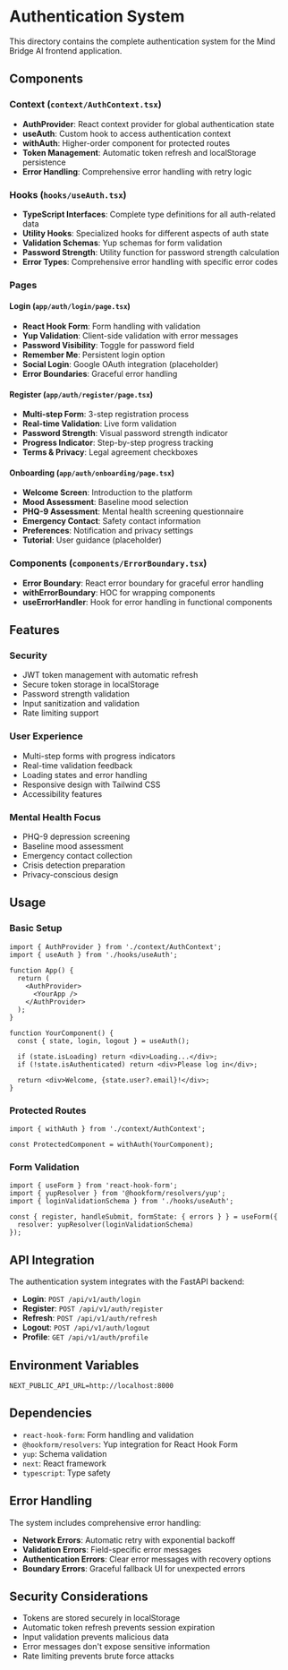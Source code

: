 # Authentication System

This directory contains the complete authentication system for the Mind Bridge AI frontend application.

## Components

### Context (`context/AuthContext.tsx`)
- **AuthProvider**: React context provider for global authentication state
- **useAuth**: Custom hook to access authentication context
- **withAuth**: Higher-order component for protected routes
- **Token Management**: Automatic token refresh and localStorage persistence
- **Error Handling**: Comprehensive error handling with retry logic

### Hooks (`hooks/useAuth.tsx`)
- **TypeScript Interfaces**: Complete type definitions for all auth-related data
- **Utility Hooks**: Specialized hooks for different aspects of auth state
- **Validation Schemas**: Yup schemas for form validation
- **Password Strength**: Utility function for password strength calculation
- **Error Types**: Comprehensive error handling with specific error codes

### Pages

#### Login (`app/auth/login/page.tsx`)
- **React Hook Form**: Form handling with validation
- **Yup Validation**: Client-side validation with error messages
- **Password Visibility**: Toggle for password field
- **Remember Me**: Persistent login option
- **Social Login**: Google OAuth integration (placeholder)
- **Error Boundaries**: Graceful error handling

#### Register (`app/auth/register/page.tsx`)
- **Multi-step Form**: 3-step registration process
- **Real-time Validation**: Live form validation
- **Password Strength**: Visual password strength indicator
- **Progress Indicator**: Step-by-step progress tracking
- **Terms & Privacy**: Legal agreement checkboxes

#### Onboarding (`app/auth/onboarding/page.tsx`)
- **Welcome Screen**: Introduction to the platform
- **Mood Assessment**: Baseline mood selection
- **PHQ-9 Assessment**: Mental health screening questionnaire
- **Emergency Contact**: Safety contact information
- **Preferences**: Notification and privacy settings
- **Tutorial**: User guidance (placeholder)

### Components (`components/ErrorBoundary.tsx`)
- **Error Boundary**: React error boundary for graceful error handling
- **withErrorBoundary**: HOC for wrapping components
- **useErrorHandler**: Hook for error handling in functional components

## Features

### Security
- JWT token management with automatic refresh
- Secure token storage in localStorage
- Password strength validation
- Input sanitization and validation
- Rate limiting support

### User Experience
- Multi-step forms with progress indicators
- Real-time validation feedback
- Loading states and error handling
- Responsive design with Tailwind CSS
- Accessibility features

### Mental Health Focus
- PHQ-9 depression screening
- Baseline mood assessment
- Emergency contact collection
- Crisis detection preparation
- Privacy-conscious design

## Usage

### Basic Setup
```tsx
import { AuthProvider } from './context/AuthContext';
import { useAuth } from './hooks/useAuth';

function App() {
  return (
    <AuthProvider>
      <YourApp />
    </AuthProvider>
  );
}

function YourComponent() {
  const { state, login, logout } = useAuth();
  
  if (state.isLoading) return <div>Loading...</div>;
  if (!state.isAuthenticated) return <div>Please log in</div>;
  
  return <div>Welcome, {state.user?.email}!</div>;
}
```

### Protected Routes
```tsx
import { withAuth } from './context/AuthContext';

const ProtectedComponent = withAuth(YourComponent);
```

### Form Validation
```tsx
import { useForm } from 'react-hook-form';
import { yupResolver } from '@hookform/resolvers/yup';
import { loginValidationSchema } from './hooks/useAuth';

const { register, handleSubmit, formState: { errors } } = useForm({
  resolver: yupResolver(loginValidationSchema)
});
```

## API Integration

The authentication system integrates with the FastAPI backend:

- **Login**: `POST /api/v1/auth/login`
- **Register**: `POST /api/v1/auth/register`
- **Refresh**: `POST /api/v1/auth/refresh`
- **Logout**: `POST /api/v1/auth/logout`
- **Profile**: `GET /api/v1/auth/profile`

## Environment Variables

```env
NEXT_PUBLIC_API_URL=http://localhost:8000
```

## Dependencies

- `react-hook-form`: Form handling and validation
- `@hookform/resolvers`: Yup integration for React Hook Form
- `yup`: Schema validation
- `next`: React framework
- `typescript`: Type safety

## Error Handling

The system includes comprehensive error handling:

- **Network Errors**: Automatic retry with exponential backoff
- **Validation Errors**: Field-specific error messages
- **Authentication Errors**: Clear error messages with recovery options
- **Boundary Errors**: Graceful fallback UI for unexpected errors

## Security Considerations

- Tokens are stored securely in localStorage
- Automatic token refresh prevents session expiration
- Input validation prevents malicious data
- Error messages don't expose sensitive information
- Rate limiting prevents brute force attacks
